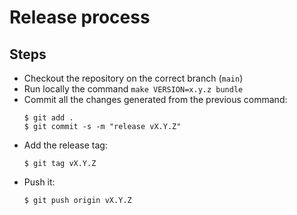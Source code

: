 # Release process

## Steps

- Checkout the repository on the correct branch (`main`)
- Run locally the command `make VERSION=x.y.z bundle`
- Commit all the changes generated from the previous command:
    ```console
    $ git add .
    $ git commit -s -m "release vX.Y.Z"
    ```
- Add the release tag:
    ```console
    $ git tag vX.Y.Z
    ```
- Push it:
    ```console
    $ git push origin vX.Y.Z
    ```
